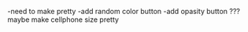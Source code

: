 <!-- to do -->
-need to make pretty
-add random color button
-add opasity button
???maybe make cellphone size pretty

<!-- Current Updtate -->